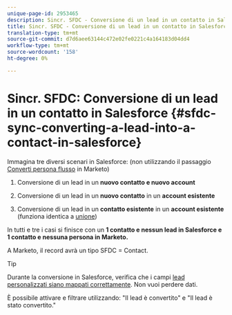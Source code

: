 ```yaml
---
unique-page-id: 2953465
description: Sincr. SFDC - Conversione di un lead in un contatto in Salesforce - Documenti Marketo - Documentazione del prodotto
title: Sincr. SFDC - Conversione di un lead in un contatto in Salesforce
translation-type: tm+mt
source-git-commit: d7d6aee63144c472e02fe0221c4a164183d04dd4
workflow-type: tm+mt
source-wordcount: '158'
ht-degree: 0%

---
```



# Sincr. SFDC: Conversione di un lead in un contatto in Salesforce {#sfdc-sync-converting-a-lead-into-a-contact-in-salesforce}

Immagina tre diversi scenari in Salesforce: (non utilizzando il passaggio [Converti persona flusso](../../../../product-docs/core-marketo-concepts/smart-campaigns/flow-actions/convert-person.md) in Marketo)

1. Conversione di un lead in un **nuovo contatto e nuovo account**
1. Conversione di un lead in un **nuovo contatto** in un **account esistente**

1. Conversione di un lead in un **contatto esistente** in un **account esistente** (funziona identica a [unione](sfdc-sync-merging-a-lead-contact-person.md))

In tutti e tre i casi si finisce con un **1 contatto e nessun lead in Salesforce e 1 contatto e nessuna persona in Marketo.**

A Marketo, il record avrà un tipo SFDC = Contact.

>[!TIP]
>
>Durante la conversione in Salesforce, verifica che i campi [lead personalizzati siano mappati correttamente](https://help.salesforce.com/apex/HTViewHelpDoc?id=customize_mapleads.htm). Non vuoi perdere dati.

È possibile attivare e filtrare utilizzando: &quot;Il lead è convertito&quot; e &quot;Il lead è stato convertito.&quot;
